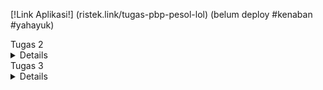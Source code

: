 [!Link Aplikasi!] (ristek.link/tugas-pbp-pesol-lol)
(belum deploy #kenaban #yahayuk)
</details>
Tugas 2
<details>


Untuk Tugas 2 PBP, saya membuat aplikasi bertemakan website penjualan skin game yaitu CSGO. Aplikasi berjudul PESOl's CSGO Skin Store dapat dilihat pada [link ini] (https://pesolcsgoskinstore.adaptable.app/main).

#### Jelaskan bagaimana cara kamu mengimplementasikan checklist di atas secara step-by-step (bukan hanya sekadar mengikuti tutorial).

1. Membuat sebuah proyek Django baru.

Pertama, saya membuat direktori dan menyiapkan *dependencies* pada `requirements.txt` untuk menyiapkan proyek Django.

Berikut adalah isi dari berkas `requirements.txt`.
```
django
gunicorn
whitenoise
psycopg2-binary
requests
urllib3
```
Install *dependencies* tersebut dengan perintah `pip install -r requirements.txt` pada *virtual environment*. Setelah itu, proyek dibuat dengan menjalankan perintah `django-admin startproject depoAMC .` dan mengunggahnya ke repositori GitHub baru.


2. Membuat aplikasi dengan nama main pada proyek tersebut.

Pada direktori `CSGOskinstore`, saya aktifkan *virtual environment* dan membuat aplikasi baru bernama `main` dengan perintah `python manage.py startapp main`. Daftarkan `main` ke dalam proyek dengan menambahkan `'main'` pada variabel `INSTALLED_APPS` yang berada di berkas `settings.py`.
```python
INSTALLED_APPS = [
    ...,
    'main',
    ...
]
```


3. Melakukan routing pada proyek agar dapat menjalankan aplikasi main.

Akan dilakukan *rendering* tampilan HTML dengan menggunakan data yang diberikan. Pada berkas `views.py` tambahkan `import render` dan fungsi `show_main` untuk menampilkan halaman `main.html` dengan kode dibawah ini.
```python
from django.shortcuts import render

def show_main(request):
    context = {
        'username': 'Muhammad Faishal Adly Nelwan',
        'class' :'PBP C',
        'name': 'Karambit Blue Gem',
        'type': 'Knife',
        'price' : 'Rp500.000.000,00',
        'amount' : '1',
        'description' : 'The rarest skin in CSGO, effect on using this skin is as follows:\n+25% aim\n +50 damage '
    }

    return render(request, "main.html", context)


4. Membuat model pada aplikasi main dengan nama Item dan memiliki atribut wajib sebagai berikut.
    - name sebagai nama item skin dengan tipe CharField
    - type sebagai tipe senjata skin  dengan tipe TextField
    - price sebagai nominal harga item skin dengan tipe IntegerField
    - amount sebagai jumlah stok item skin dengan tipe IntegerField
    - description sebagai deskripsi item skin dengan tipe TextField
    
Jika saya ingin menggunakan database, saya perlu membuat model yang akan menjadi penghubung antara Python dan database saya. Model ini akan berada di dalam file `models.py` di dalam aplikasi "main". Sebagai contoh, jika saya ingin membuat database yang berisi informasi tentang barang dengan atribut name, type, price, amount, dan description, saya dapat membuat model seperti ini:

```python
from django.db import models

class Item(models.Model):
    name = models.CharField(max_length=255)
    skinType = models.TextField("-")
    price = models.IntegerField(default = 0)
    amount =  models.IntegerField(default = 0)
    tradeLink = models.TextField(default ="")
```

Namun, untuk menghubungkan model ini dengan tampilan, saya perlu melakukan lebih banyak konfigurasi yang akan dibahas dalam tutorial PBP selanjutnya.

5. Membuat sebuah fungsi pada views.py untuk dikembalikan ke dalam sebuah template HTML yang menampilkan nama aplikasi serta nama dan kelas kamu.

```
```
Pada `main.html`, saya meletakkan variabel yang dapat digantikan oleh data yang telah diambil dari key dictionary function show_main `views.py` context pada seperti dibawah ini.
```
```
```html

<hr>
<p>Nama :</p>
<p>{{username}}</p>
<p>Class :</p>
<p>{{class}}</p>
<p></p>
<h5>Skin Name: </h5>
<p>{{name}}</p> 
<h5>Type: </h5>
<p>{{ type }}</p> 
<h5>Price: </h5>
<p>{{ price }}</p> 
<h5>Amount: </h5>
<p>{{ amount }}</p> 
<h5>Description: </h5>
<p>{{ description }}</p> 
```
```
```
6. Membuat sebuah routing pada urls.py aplikasi main untuk memetakan fungsi yang telah dibuat pada views.py.

Saya akan membuat berrkas `urls.py`pada aplikasi main yang akan bertanggung jawab untuk mengatur rute URL yang terkait dengan aplikasi main. Lalu saya kan mengimpor path dari django.urls untuk mendefinisikan pola URL. Lalu saya menggunakan fungsi show_main dari modul main.views sebagai tampilan yang akan ditampilkan ketika URL terkait diakses.
Nama app_name diberikan untuk memberikan nama unik pada pola URL dalam aplikasi.
```

```
```python
from django.urls import path
from main.views import show_main

app_name = 'main'

urlpatterns = [
    path('', show_main, name='show_main'),
]
```

```
```
7. Melakukan deployment ke Digital Ocean terhadap aplikasi yang sudah dibuat sehingga nantinya dapat diakses oleh teman-temanmu melalui Internet

```
```
Terakhir, jika saya ingin mendeploy proyek saya ke Adaptable, pastikan repositori proyek saya sudah berada di GitHub dan bersifat public. Selanjutnya, di Adaptable, pilih opsi "deploy a new app" dan pilih repositori yang sesuai dengan proyek yang akan saya deploy. Pilih template "Python App Template" dan tentukan jenis database yang saya inginkan, disini saya akan memilih "PostgreSQL".


Pastikan untuk sesuaikan versi Python dengan versi yang digunakan di lingkungan lokal saya dengan menjalankan `python --version` di terminal lokal. Selanjutnya, masukkan perintah `python manage.py migrate && gunicorn CSGOskinstore.wsgi`dimana CSGOskinstore itu nama repository ke dalam kolom "Start Command". Akhirnya, tentukan nama aplikasi saya dan centang opsi "HTTP Listener on PORT".

```
```
#### Buatlah bagan yang berisi request client ke web aplikasi berbasis Django beserta responnya dan jelaskan pada bagan tersebut kaitan antara urls.py, views.py, models.py, dan berkas html.

![Alt text](/images/baganMVT.jpg)


Ketika ada permintaan dari luar, Django akan mencoba mencari pola URL yang ada dalam file urls.py. Setelah menemukan pola URL yang sesuai dengan yang telah kita tulis, Django akan mengakses fungsi yang sesuai dalam file views.py sesuai dengan pola URL yang dituju. Di dalam fungsi yang dipanggil, kita memiliki kemampuan untuk menulis, membaca, menghapus, dan memperbarui basis data. Setelah itu, kita dapat mengirimkan halaman HTML yang akan dirender oleh browser pengguna.

Virtual environment digunakan untuk mengisolasi dependensi proyek, mencegah konflik, menjaga kebersihan sistem, dan memungkinkan portabilitas. Meskipun mungkin bisa membuat aplikasi web Django tanpa virtual environment, secara umum virutal environment digunakan untuk mencegah masalah dependensi dan konflik.
#### Jelaskan mengapa kita menggunakan virtual environment? Apakah kita tetap dapat membuat aplikasi web berbasis Django tanpa menggunakan virtual environment?

Virtual environment digunakan untuk mengisolasi dependensi proyek, mencegah konflik, menjaga kebersihan sistem, dan memungkinkan portabilitas. Meskipun mungkin bisa membuat aplikasi web Django tanpa virtual environment, secara umum virutal environment digunakan untuk mencegah masalah dependensi dan konflik.
#### Jelaskan apakah itu MVC, MVT, MVVM dan perbedaan dari ketiganya
- MVC (Model-View-Controller): Memisahkan data (Model), tampilan (View), dan logika pengendalian (Controller).
- MVT (Model-View-Template): Sama seperti MVC, dengan Template yang memisahkan tampilan.
- MVVM (Model-View-ViewModel): Memisahkan Model, tampilan (View), dan ViewModel yang menghubungkan keduanya, umumnya digunakan dalam - aplikasi UI dinamis seperti aplikasi mobile.










</details>
Tugas 3
<details>

# Cara Implementasi

## Membuat Form (`forms.py`)

`APP/forms.py` akan mengimplementasikan library `django.forms`, dimana akan digunakan untuk proses pembuatan form kita (pesanan baru dalam konteks website). Seluruh html sudah dihandle oleh library form tersebut. Isi `APP/forms.py` dari aplikasi saya adalah.
```python
from main.models import Item
class ItemForm(ModelForm):
    class Meta:
        model = Pesanan 
        fields = ["name", "skinType","amount","description"]
```
dimana `name`, `skinType`, `amount`, dan `description` adalah field yang ada pada model `Pesanan` yang sudah didefinisikan.

## Merender form yang dibuat

Untuk merender form yang sudah kita buat, kita dapat menggunakan kemudahan library django. Pada `html` yang akan kita buat, kita dapat menulis.
```html
<form method="POST">
    {% csrf_token %}
    <table>
        {{ form.as_table }}
        <tr>
            <td></td>
            <td>
                <input type="submit" value="Add Pesanan"/>
            </td>
        </tr>
    </table>
</form>
```
`csrf_token` token wajib didefinisikan setiap definisi form, hal ini terkait dengan keamanan. `form.as_table` akan merender form secara keseluruhan kecuali button submit yang perlu kita tulis sendiri (tulisan button kita buat pada main.html).

## Menambah estetik pada tampilan produk dan tabel pesanan

Saya menggunakan tag </style> untuk menambahkan gaya dalam elemen tampilan produk yaitu skin dan tabel pesanannya melalui kode berikut:

```html
 <style>
        body {
           font-family: Arial, sans-serif;
           
       }

       h1 {
           text-align: center;
           margin-top: 20px;
       }
       
       .product-info {
           display: flex;
           justify-content: center;
           align-items: center;
           padding: 20px;
           border-radius: 50px;
           box-shadow: 0 2px 4px rgba(0, 0, 0, 0.1);
           margin-bottom: 20px;
           background-color: #f9f9f9;

       }

       .product-details {
           margin-left: 20px;
           font-family: 'Gill Sans', 'Gill Sans MT', Calibri, 'Trebuchet MS', sans-serif;
           font-size: large;
       }

       .product-info img {
           max-width: 200px;
           height: auto;
       }

       table {
           width: 100%;
           border-collapse: collapse;
           margin-bottom: 20px;
       }

       /* Styling header tabel */
       th {
           background-color: #f2f2f2;
           text-align: left;
           padding: 8px;
       }

       /* Styling sel pada tabel */
       td {
           padding: 8px;
           border-bottom: 1px solid #ddd;
       }

       /* Styling the "Add New Product Button"*/
       .center-button {
           display: flex;
           justify-content: center;
           align-items: center;
           margin-top: 20px;
       }

       .rounded-button {
           background-color: #008CBA;
           color: white;
           border: none;
           padding: 10px 20px;
           cursor: pointer;
           border-radius: 15px; 
           text-decoration: none; 
       }

       /* Efek Hover pada bagian button*/
       .rounded-button:hover { 
           background-color: #005f7f;
       }
       
   </style>
```

lalu untuk command menampilkan dalam produknya saya memakai tag <\div> untuk menandakan class apa yang saya pakai untuk menampilkan elemen-elemen pada halamannya. Berikut kodenya:

```html
<div class="container"></div>
<div class="product-info">
    <img src="https://www.simpleimageresizer.com/_uploads/photos/a38db52e/blue-gem-karambit_500x281.jpg" width="350">
    <div class="product-details">
<h5>Skin Name: </h5>
<p>Karambit Blue Gem</p> 
<h5>Type: </h5>
<p>Knife</p> 
<h5>Price: </h5>
<p>Rp5.000.000,00</p> 
<h5>Description: </h5>
<p>The rarest knife skin in CSGO, effect on using this skin is as follows: +25% aim +50 damage</p>

</div>
</div>

<div class="product-info">
    <img src="https://www.simpleimageresizer.com/_uploads/photos/a38db52e/fire_serpent_ak_1_500x281.jpeg" width="350">
    <div class="product-details">
<h5>Skin Name: </h5>
<p>AK-47 Fire Serpent</p> 
<h5>Type: </h5>
<p>Rifle</p> 
<h5>Price: </h5>
<p>Rp1.000.000,00</p> 
<h5>Description: </h5>
<p>Shroud's Skin, therefore giving you his skills: +50% aim reflex +30% spray control</p> 
</div>
</div>
</div>

<h1>Total skin orders : {{totalPesanan}}</h1>
<table>
    <tr>
        <th>Name</th>
        <th>Skin type</th>
        <th>Amount</th>
        <th>Steam link</th>
        <th>Date Added</th>
    </tr>

    {% comment %} Berikut cara memperlihatkan data produk di bawah baris ini {% endcomment %}

    {% for pesanan in pesanans %}
        <tr>
            <td>{{pesanan.name}}</td>
            <td>{{pesanan.skinType}}</td>
            <td>{{pesanan.amount}}</td>
            <td>{{pesanan.tradeLink}}</td>
            <td>{{pesanan.date_added}}</td>
        </tr>
    {% endfor %}
</table>

<br />
<div class="center-button">
    <a href="{% url 'main:create_product' %}" class="rounded-button">Make Order</a>
</div>
```
## Menambahkan view untuk serializer json dan xml

Serializer digunakan untuk mengirim data dalam bentuk `json` dan `xml`. Data ini dapat digunakan sebagai interface program lain (API). Dalam django, serializer diimplementasikan pada `views.py` dengan mereturn `HTTPResponse` dengan `application_type` `application/json` atau `application/xml`. Berikut contoh kodenya.
```python
from django.core import serializers
from main.models import Item
def show_xml(request):
    data = Item.objects.all()
    return HttpResponse(serializers.serialize('xml', data), content_type='application/xml')
```
```python
def show_json(request):
    data = Item.objects.all()
    return HttpResponse(serializers.serialize('json', data), content_type='application/json')
```

## Membuat getter dengan dynamic routing

Dynamic routing digunakan untuk menyesuaikan data dengan input dari user melalui url. Contoh, jika kita ingin mendapatkan `Pesanan` **pertama** pada database kita dapat menuju url `www.outapp/1`. Implementasinya pada django dengan mengubah `urls.py` dan `views.py`. Pada `urls.py`
```python
from django.urls import path

urlpatterns = [
    ...
    path('xml/<int:id>', views.show_xmlbyid, name='xmlbyid'),
    path('json/<int:id>', views.show_jsonbyid, name='jsonbyid'),
]
```
Sedangkan pada `views.py`
```python
def show_xmlbyid(request, id: int):
    data = Item.objects.filter(pk=id)
    return HttpResponse(serializers.serialize('xml', data), content_type='application/xml')

def show_jsonbyid(request, id: int):
    data = Item.objects.filter(pk=id)
    return HttpResponse(serializers.serialize('json', data), content_type='application/json')
```

## Perbedaan antara POST dan GET pada Django?

**POST** adalah methodn protokol `HTTP` yang berfokus pada pengiriman data kepada server. Pengiriman data pada `POST` dikirim melalui body request `HTTP` sehingga tidak terlihat dalam `url` dan membuat datannya tidak mudah terlihat. `POST` biasanya digunakan saat melakukan update data kepada server seperti *sign up*, upload file, dan sebagainya

**Get** adalah method protokol `HTTP` yang fokus pada mengambil data dari server, misal seperti membuka laman website. Data yang dikirim akan disimpan pada `url` yang dituju. Contoh pemakaian `GET` adalah ketika kita ingin membuka website youtube misalnya, maka kita akan mengetik url youtube pada browser kita `youtube.com` , tetapi ketika kita ingin sign in account itu akan memakai metode `POST` karena data diri kita tidak akan terlihat di `URL` websitenya.

## Perbedaan utama antara XML, JSON, dan HTML dalam konteks pengiriman data?

**HTML** digunakan untuk membuat peletakan desain kepada suatu halaman web. `HTML` lebih cocok jika client adalah manusia yang menggunakan browser (karena tampilannya mudah dibaca oleh manusia). Jika client merupakan sebuah applikasi untuk mengambil data otomatis (API), `HTML` akan lebih susah dipahami karena diperlukan parsing terlebih dahulu yang memakan waktu dan tidak efisien.
```html
<!DOCTYPE html>
<html lang="en">

<head>
	<meta charset="UTF-8" />
	<meta name="viewport" content="width=device-width, initial-scale=1.0" />


</head>

<body>
    ....
```

**XML** adalah format yang machine & human readable tidak seperti `HTML`. Struktur `XML` mirip seperti `tree` yang memiliki satu root. Struktur `XML` sangat mirip dengan `HTML` pada dasarnya. Setiap `node` pada `tree` ditandai  dengan symbol `<>`. Setiap node dapat memiliki banyak `properti`. Karena format `XML` yang machine readable, `XML` sering dijadikan opsi untuk mengirim data sebagai **API**.
```xml
<django-objects version="1.0">
<object model="main.pesanan" pk="1">
<field name="name" type="CharField">Karambit Blue Gem</field>
<field name="date_added" type="DateField">2023-09-18</field>
<field name="skinType" type="TextField">-</field>
<field name="amount" type="IntegerField">0</field>
<field name="tradeLink" type="TextField">-</field>
</object>
<object model="main.pesanan" pk="2">
<field name="name" type="CharField">pesol</field>
<field name="date_added" type="DateField">2023-09-19</field>
<field name="skinType" type="TextField">-</field>
<field name="amount" type="IntegerField">0</field>
<field name="tradeLink" type="TextField">-</field>
</object>
<object model="main.pesanan" pk="3">
<field name="name" type="CharField">Faishal Nelwan</field>
<field name="date_added" type="DateField">2023-09-19</field>
<field name="skinType" type="TextField">-</field>
<field name="amount" type="IntegerField">0</field>
<field name="tradeLink" type="TextField">-</field>
</object>
<object model="main.pesanan" pk="4">
<field name="name" type="CharField">Ak-47 Fire Serpent</field>
<field name="date_added" type="DateField">2023-09-20</field>
<field name="skinType" type="TextField">Rifle</field>
<field name="amount" type="IntegerField">1</field>
<field name="tradeLink" type="TextField">-</field>
</object>
</django-objects>
``` 

**JSON** adalah format machine & human readable. Format json adalah format yang paling sering digunakan baru-baru ini. Salah satu alasannya adalah dikarenakan simplisitasnya. Json tidak memakan banyak tempat sehingga sangat mudah untuk dibaca manusia. Container pada json yang menggunakan `Dictionary` dan `List` membuatnya sangat mudah untuk dibaca mesin/programmer API.
```json
[{"model": "main.pesanan", "pk": 1, "fields": {"name": "Karambit Blue Gem", "date_added": "2023-09-18", "skinType": "-", "amount": 0, "tradeLink": "-"}}, {"model": "main.pesanan", "pk": 2, "fields": {"name": "pesol", "date_added": "2023-09-19", "skinType": "-", "amount": 0, "tradeLink": "-"}}, {"model": "main.pesanan", "pk": 3, "fields": {"name": "Faishal Nelwan", "date_added": "2023-09-19", "skinType": "-", "amount": 0, "tradeLink": "-"}}, {"model": "main.pesanan", "pk": 4, "fields": {"name": "Ak-47 Fire Serpent", "date_added": "2023-09-20", "skinType": "Rifle", "amount": 1, "tradeLink": "-"}}]
```

## Mengapa JSON sering digunakan dalam pertukaran data antara aplikasi web modern?

**JSON** sering digunakan sebagai pertukaran data antar applikasi (API) dikarenakan sifatnya yang machine readable. Pada `JSON`, terdapat `dictionary` dan `list` sebagai kontrainer yang merupakan container yang sering dipakai oleh para pemrogram. Penulisan **JSON** lebih singkat dibandingkan `XML` membuatnya efisien secara ukuran dan lebih human readable. 

# Screenshot Postman

Gambran untuk response untuk endpoint `html`
<div style='display: flex;'>
    <img src='https://user-images.githubusercontent.com/108632813/269089388-35ada54a-d371-4d8f-a3e4-20ea049657bf.png' width=70%>
</div>

Gambaran untuk response untuk endpoint `/xml` dan `/xml/4`
<div style='display: flex;'>
    <img src='https://user-images.githubusercontent.com/108632813/269088368-aff20ebf-de5f-4310-ae1b-e87ab183a35f.png' width=70%>
    <img src='https://user-images.githubusercontent.com/108632813/269089677-71e9af26-2bf7-48a2-a089-97fa78f5b7aa.png' width=70%>
</div>

Gambaran untuk response untuk endpoint `/json` dan `/json/4`
<div style='display: flex;'>
    <img src='https://user-images.githubusercontent.com/108632813/269088162-59eb3bc6-f624-4368-b43f-77e53b3270a1.png' width=70%>
    <img src='https://user-images.githubusercontent.com/108632813/269089744-39c11bd0-165a-4482-b26e-655cc437bed0.png' width=70%>
</div>

